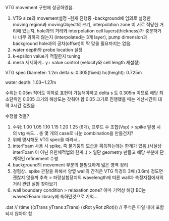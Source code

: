 VTG movement 구현에 성공하였음.
1. VTG size와 movement설정
-현재 진행중
-background에 임의로 설정한 moving region과 movingObject의 크기, interpolation zone 이 서로 적당한 거리에 있는지, hole과의 거리와 interpolation cell layers(thickness)가 충분하거나 너무 과하지 않는지
(interpolated는 3개 layer), pump dimension과 background hole과의 공차(offset)이 딱 맞을 필요까지는 없음.
2. water depth와 probe location 설정
3. k-epsilon value가 적절한지 tuning
4. mesh 세세하게.. y+ value control (velocity와 cell length 재설정)

VTG spec
Diameter: 1.2m
delta s: 0.305(fixed)
hc(height): 0.725m

water depth: 1.03~1.27m

수위는 0.05m 적어도 이하로 표현이 가능해야하고 delta s 도 0.305m 이므로 해당 최소단위인 0.005 크기의 해상도는 갖춰야 함
0.05 크기로 진행했을 때는 계산시간이 대략 3시간 걸렸음


수정할 것들?
1. 수위: 1.00 1.05 1.10 1.15 1.20 1.25 (6개), 프루드 수 조합(Vsp) > spike 발생 시의 vtg 속도... 총 몇 개의 case로 나눈 combination을 만들건지?
2. 위에 명시해둔 VTG spec을 따라서..
3. interFoam 사용 시 spike, 즉 물기둥의 모습을 획득하는데는 한계가 있음.(사실상 interFoam 이 아닌 유한체적법의 한계..) > 일단 geometry 만들고 해당 부분에 단계적인 refinement 수행
4. background의 movement 부분의 불필요하게 넓은 영역 정리
5. 경험상.. spike 관찰을 위해서 양옆 wall의 간격은 VTG 직경의 3배 (3.6m) 정도면 괜찮지 않을까 추측 > 파랑실험장치의 wavelength에 따른 wall과 측정지점에서의 거리 관련 실험 찾아보기
6. wall boundary condition > relaxation zone? 아마 기억상 해당 BC는 waves2Foam library에 속하던것으로 기억...

.dat
// (time ((xTrans yTrans zTrans) (xRot yRot zRot)))  // 주석은 파일 내에 포함되지 않아야 함


